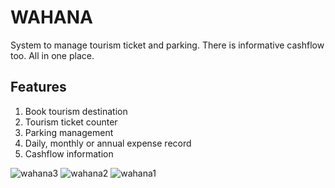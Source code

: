 # WAHANA

System to manage tourism ticket and parking. There is informative cashflow too. All in one place.

## Features
1. Book tourism destination
1. Tourism ticket counter
1. Parking management
1. Daily, monthly or annual expense record
1. Cashflow information

![wahana3](https://github.com/user-attachments/assets/2818a8fe-ef5f-43f5-bc24-97e5256a7c99)
![wahana2](https://github.com/user-attachments/assets/e8a56348-eea8-420f-97fb-9c6ad03ebe35)
![wahana1](https://github.com/user-attachments/assets/93d625b1-8c07-4946-8341-36782ea1fe74)
